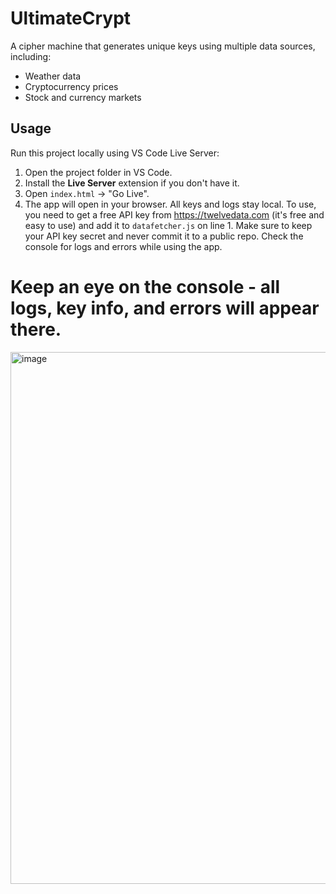 # UltimateCrypt

A cipher machine that generates unique keys using multiple data sources, including:  
- Weather data  
- Cryptocurrency prices  
- Stock and currency markets  

## Usage

Run this project locally using VS Code Live Server:
1. Open the project folder in VS Code.
2. Install the **Live Server** extension if you don't have it.
3. Open `index.html` → "Go Live".
4. The app will open in your browser. All keys and logs stay local.
To use, you need to get a free API key from https://twelvedata.com (it's free and easy to use) and add it to `datafetcher.js` on line 1.
Make sure to keep your API key secret and never commit it to a public repo. Check the console for logs and errors while using the app.
# Keep an eye on the console - all logs, key info, and errors will appear there.
<img width="765" height="851" alt="image" src="https://github.com/user-attachments/assets/d6c6efa1-42c0-471e-a6bd-4e8d60c828a4" />
